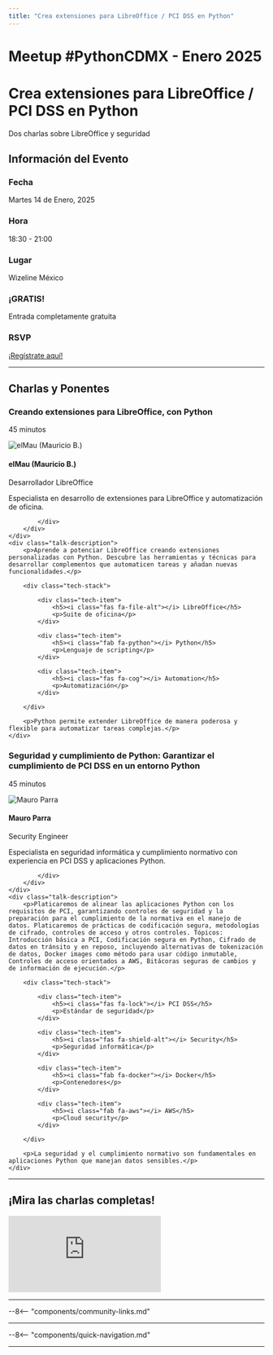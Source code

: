 ```yaml
---
title: "Crea extensiones para LibreOffice / PCI DSS en Python"
---
```


# Meetup #PythonCDMX <i class="fab fa-python"></i> - Enero 2025

<div class="meetup-hero">
    <h1>Crea extensiones para LibreOffice / PCI DSS en Python</h1>
    <p class="meetup-subtitle">Dos charlas sobre LibreOffice y seguridad</p>
</div>

## Información del Evento

<div class="event-details">
    <div class="detail-card date-card">
        <h3><i class="fas fa-calendar-alt"></i> Fecha</h3>
        <p>Martes 14 de Enero, 2025</p>
    </div>
    <div class="detail-card time-card">
        <h3><i class="fas fa-clock"></i> Hora</h3>
        <p>18:30 - 21:00</p>
    </div>
    <div class="detail-card location-card">
        <h3><i class="fas fa-map-marker-alt"></i> Lugar</h3>
        <p>Wizeline México</p>
    </div>
    <div class="detail-card free-card">
        <h3><i class="fas fa-gift"></i> ¡GRATIS!</h3>
        <p>Entrada completamente gratuita</p>
    </div>
    <div class="detail-card rsvp-card">
        <h3><i class="fas fa-ticket-alt"></i> RSVP</h3>
        <p><a href="https://www.meetup.com/python-mexico/">¡Regístrate aquí!</a></p>
    </div>
</div>

---

## Charlas y Ponentes

<div class="talk-section">
    <div class="talk-header">
        <h3><i class="fas fa-rocket"></i> Creando extensiones para LibreOffice, con Python</h3>
        <p><i class="fas fa-stopwatch"></i> 45 minutos</p>
    </div>
    <div class="speaker-section">
        <div class="speaker-photo">
            <img src="/../../images/ponentes/ponentePythonCDMX.jpg" alt="elMau (Mauricio B.)">
        </div>
        <div class="speaker-info">
            <h4>elMau (Mauricio B.)</h4>
            <p>Desarrollador LibreOffice</p>
            <p>Especialista en desarrollo de extensiones para LibreOffice y automatización de oficina.</p>
            <div class="speaker-links">

            </div>
        </div>
    </div>
    <div class="talk-description">
        <p>Aprende a potenciar LibreOffice creando extensiones personalizadas con Python. Descubre las herramientas y técnicas para desarrollar complementos que automaticen tareas y añadan nuevas funcionalidades.</p>

        <div class="tech-stack">

            <div class="tech-item">
                <h5><i class="fas fa-file-alt"></i> LibreOffice</h5>
                <p>Suite de oficina</p>
            </div>

            <div class="tech-item">
                <h5><i class="fab fa-python"></i> Python</h5>
                <p>Lenguaje de scripting</p>
            </div>

            <div class="tech-item">
                <h5><i class="fas fa-cog"></i> Automation</h5>
                <p>Automatización</p>
            </div>

        </div>

        <p>Python permite extender LibreOffice de manera poderosa y flexible para automatizar tareas complejas.</p>
    </div>
</div>

<div class="talk-section">
    <div class="talk-header">
        <h3><i class="fas fa-rocket"></i> Seguridad y cumplimiento de Python: Garantizar el cumplimiento de PCI DSS en un entorno Python</h3>
        <p><i class="fas fa-stopwatch"></i> 45 minutos</p>
    </div>
    <div class="speaker-section">
        <div class="speaker-photo">
            <img src="/../../images/ponentes/ponentePythonCDMX.jpg" alt="Mauro Parra">
        </div>
        <div class="speaker-info">
            <h4>Mauro Parra</h4>
            <p>Security Engineer</p>
            <p>Especialista en seguridad informática y cumplimiento normativo con experiencia en PCI DSS y aplicaciones Python.</p>
            <div class="speaker-links">

            </div>
        </div>
    </div>
    <div class="talk-description">
        <p>Platicaremos de alinear las aplicaciones Python con los requisitos de PCI, garantizando controles de seguridad y la preparación para el cumplimiento de la normativa en el manejo de datos. Platicaremos de prácticas de codificación segura, metodologías de cifrado, controles de acceso y otros controles. Tópicos: Introducción básica a PCI, Codificación segura en Python, Cifrado de datos en tránsito y en reposo, incluyendo alternativas de tokenización de datos, Docker images como método para usar código inmutable, Controles de acceso orientados a AWS, Bitácoras seguras de cambios y de información de ejecución.</p>

        <div class="tech-stack">

            <div class="tech-item">
                <h5><i class="fas fa-lock"></i> PCI DSS</h5>
                <p>Estándar de seguridad</p>
            </div>

            <div class="tech-item">
                <h5><i class="fas fa-shield-alt"></i> Security</h5>
                <p>Seguridad informática</p>
            </div>

            <div class="tech-item">
                <h5><i class="fab fa-docker"></i> Docker</h5>
                <p>Contenedores</p>
            </div>

            <div class="tech-item">
                <h5><i class="fab fa-aws"></i> AWS</h5>
                <p>Cloud security</p>
            </div>

        </div>

        <p>La seguridad y el cumplimiento normativo son fundamentales en aplicaciones Python que manejan datos sensibles.</p>
    </div>
</div>

---

## ¡Mira las charlas completas!

<div class="video-section">
    <div class="video-container">
        <div class="video-wrapper">
            <iframe
                src="https://www.youtube.com/embed/gOjfq41I8XY"
                title="Meetup PythonCDMX Enero 2025"
                frameborder="0"
                allow="accelerometer; autoplay; clipboard-write; encrypted-media; gyroscope; picture-in-picture; web-share"
                allowfullscreen>
            ></iframe>
        </div>
    </div>
</div>

---

--8<-- "components/community-links.md"

---

--8<-- "components/quick-navigation.md"

---

